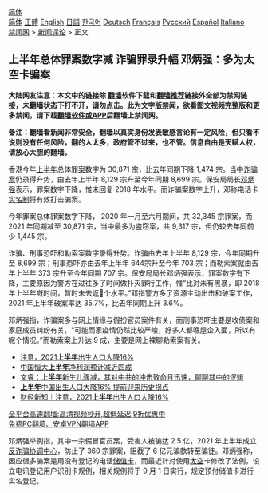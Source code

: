  <!-- 面包屑导航 --> <div class="breadcrumb"><!-- GTranslate: https://gtranslate.io/ -->  <div class="switcher notranslate">  <div class="selected">  <a href="#" onclick="return false;"> 简体</a>  </div>  <div class="option">  <a href="https://www.bannedbook.org" onclick="doGTranslate('zh-CN|zh-CN');jQuery('div.switcher div.selected a').html(jQuery(this).html());return false;" title="简体中文" class="nturl selected"> 简体</a>  <a href="https://www.bannedbook.org/zh-tw/" onclick="doGTranslate('zh-CN|zh-TW');jQuery('div.switcher div.selected a').html(jQuery(this).html());return false;" title="繁體中文" class="nturl"> 正體</a>  <a href="https://www.bannedbook.org/en/" onclick="doGTranslate('zh-CN|en');jQuery('div.switcher div.selected a').html(jQuery(this).html());return false;" title="English" class="nturl"> English</a>  <a href="https://www.bannedbook.org/ja/" onclick="doGTranslate('zh-CN|ja');jQuery('div.switcher div.selected a').html(jQuery(this).html());return false;" title="日本語" class="nturl"> 日語</a>  <a href="https://www.bannedbook.org/ko/" onclick="doGTranslate('zh-CN|ko');jQuery('div.switcher div.selected a').html(jQuery(this).html());return false;" title="한국어" class="nturl"> 한국어</a>  <a href="https://www.bannedbook.org/de/" onclick="doGTranslate('zh-CN|de');jQuery('div.switcher div.selected a').html(jQuery(this).html());return false;" title="Deutsch" class="nturl"> Deutsch</a>  <a href="https://www.bannedbook.org/fr/" onclick="doGTranslate('zh-CN|fr');jQuery('div.switcher div.selected a').html(jQuery(this).html());return false;" title="Français" class="nturl"> Français</a>  <a href="https://www.bannedbook.org/ru/" onclick="doGTranslate('zh-CN|ru');jQuery('div.switcher div.selected a').html(jQuery(this).html());return false;" title="Русский" class="nturl"> Русский</a>  <a href="https://www.bannedbook.org/es/" onclick="doGTranslate('zh-CN|es');jQuery('div.switcher div.selected a').html(jQuery(this).html());return false;" title="Español" class="nturl"> Español</a>  <a href="https://www.bannedbook.org/it/" onclick="doGTranslate('zh-CN|it');jQuery('div.switcher div.selected a').html(jQuery(this).html());return false;" title="Italiano" class="nturl"> Italiano</a>  </div>  </div>      <div class='breadcrumb-sub'><!-- Breadcrumb NavXT 6.3.0 --> <a href="https://www.bannedbook.org/" class="home">禁闻网</a> &gt; <a href="https://www.bannedbook.org/bnews/comments/" class="category">新闻评论</a> &gt; 正文</div></div><h2>上半年总体罪案数字减 诈骗罪录升幅 邓炳强：多为太空卡骗案</h2> <p class="notice"><b>大陆网友注意：本文中的链接除 <a href="https://github.com/bannedbook/fanqiang" >翻墙</a>软件下载和<a href="https://github.com/killgcd/justmysocks/blob/master/README.md">翻墙推荐</a>链接外全部为禁网链接，未翻墙状态下打不开，请勿点击。此为文字版禁闻，欲看图文视频完整版和更多禁闻，请下载<a href="https://github.com/bannedbook/fanqiang">翻墙软件或APP</a>后翻墙上禁闻网。</p><p>备注：翻墙看新闻非常安全，翻墙以真实身份发表敏感言论有一定风险，但只看不说则没有任何风险，翻的人太多，政府管不过来，也不管。信息自由是天赋人权，请放心大胆的翻墙。</b></p>  <div class="entry">  <p>香港今年<a href="https://www.bannedbook.org/bnews/tag/%E4%B8%8A%E5%8D%8A%E5%B9%B4/" class="st_tag internal_tag" rel="tag" title="标签 上半年 下的日志">上半年</a>总体<a href="https://www.bannedbook.org/bnews/tag/%E7%BD%AA%E6%A1%88/" class="st_tag internal_tag" rel="tag" title="标签 罪案 下的日志">罪案</a>数字为 30,871 宗，比去年同期下降 1,474 宗。当中<a href="https://www.bannedbook.org/bnews/tag/%E8%AF%88%E9%AA%97%E6%A1%88/" class="st_tag internal_tag" rel="tag" title="标签 诈骗案 下的日志">诈骗案</a>仍录得升势，由去年上半年 8,129 宗升至今年同期 8,699 宗。保安局局长<a href="https://www.bannedbook.org/bnews/tag/%E9%82%93%E7%82%B3%E5%BC%BA/" class="st_tag internal_tag" rel="tag" title="标签 邓炳强 下的日志">邓炳强</a>表示，罪案数字下降，惟未回复 2018 年水平。而诈骗案数字上升，邓称电话卡<a href="https://www.bannedbook.org/bnews/tag/%E5%AE%9E%E5%90%8D%E5%88%B6/" class="st_tag internal_tag" rel="tag" title="标签 实名制 下的日志">实名制</a>将有效打击骗案。</p> <p>今年罪案总体罪案数字下降， 2020 年一月至六月期间，共 32,345 宗罪案，而 2021 年同期减至 30,871 宗，当中最多为盗窃案，共 9,317 宗，但仍较去年同前少 1,445 宗。</p>  <p>诈骗、刑事恐吓和勒索案数字录得升势。诈骗由去年上半年 8,129 宗，今年同期升至 8,699 宗；刑事恐吓亦由去年上半年 644宗升至今年 703 宗；而勒索案就由去年上半年 373 宗升至今年同期 707 宗。保安局局长邓炳强表示，罪案数字有下降，主要原因为警方在过往多了时间做扑灭罪行工作，惟“比对未有黑暴，即 2018 年上半年嘅时间，暂时未去返𠮶个水平。”邓指警方多了资源主动出击和破案工作，2021 年上半年破案率达 35.7%，比去年同期上升 3.6%。</p> <p>邓炳强指，诈骗案多与网上情缘与假扮官员案件有关，而刑事恐吓主要是收债案和家庭成员纠纷有关，“可能而家疫情仍然比较严峻，好多人都喺屋企入面，所以有呢个情况。”而勒索案上升达 9 成，主要是网上裸聊勒索案有关。</p>  <ul class='op-related-articles' title='相关阅读'> <li><a href='https://www.bannedbook.org/bnews/cnnews/20210827/1613933.html' target='_blank'>注意，2021<b>上半年</b>出生人口大降16%</a></li> <li><a href='https://www.bannedbook.org/bnews/headline/20210826/1613913.html' target='_blank'>中国恒大<b>上半年</b>净利润预计减近四成</a></li> <li><a href='https://www.bannedbook.org/bnews/bannedvideo/20210826/1613739.html' target='_blank'>文睿：<b>上半年</b>新生儿骤减，其对中共的冲击致命且迅速，聊聊其中的逻辑</a></li> <li><a href='https://www.bannedbook.org/bnews/cbnews/20210826/1613443.html' target='_blank'><b>上半年</b>中国出生人口大降16% 提前迎来历史拐点</a></li> <li><a href='https://www.bannedbook.org/bnews/baitai/20210825/1612867.html' target='_blank'>财经新知｜注意，2021<b>上半年</b>出生人口大降16%</a></li> </ul> <p class="texttj"> <a href="https://github.com/bannedbook/fanqiang/wiki/V2ray%E6%9C%BA%E5%9C%BA" target="_blank">全平台高速翻墙:高清视频秒开,超低延迟,9折优惠中</a><br/> <a href="https://github.com/bannedbook/fanqiang/wiki/%E7%A6%81%E9%97%BB%E7%BD%91%E5%AE%89%E5%8D%93%E7%BF%BB%E5%A2%99%E6%96%B0%E9%97%BBAPP" target="_blank">免费PC翻墙、安卓VPN翻墙APP</a></p><p>邓炳强举例指，其中一宗假冒官员案，受害人被骗达 2.5 亿，2021 年上半年成立<a href="https://www.bannedbook.org/bnews/tag/%E5%8F%8D%E8%AF%88%E9%AA%97/" class="st_tag internal_tag" rel="tag" title="标签 反诈骗 下的日志">反诈骗</a><a href="https://www.bannedbook.org/bnews/tag/%E5%8D%8F%E8%B0%83%E4%B8%AD%E5%BF%83/" class="st_tag internal_tag" rel="tag" title="标签 协调中心 下的日志">协调中心</a>，防止了 360 宗罪案，阻截了 6 亿元骗款转至骗徒。邓炳强称，因应很多骗案是用没有登记的电话<a href="https://www.bannedbook.org/bnews/tag/%E5%82%A8%E5%80%BC%E5%8D%A1/" class="st_tag internal_tag" rel="tag" title="标签 储值卡 下的日志">储值卡</a>，而最近针对使用<a href="https://www.bannedbook.org/bnews/tag/%e5%a4%aa%e7%a9%ba/" class="st_tag internal_tag" rel="tag" title="标签 太空 下的日志">太空</a>卡修改了法例，设立电讯登记用户识别卡规例，相关规例将于 9 月 1 日实行，规定预付储值卡进行实名登记。</p> <a name='sharetosocial'></a>  <div style="margin-bottom:5px;padding-bottom:5px;clear:both"> <div id="archive-pix-1" class="banner-ads"> <!-- AuctionX Display platform tag START --> <div id="26318x728x90x621x_ADSLOT2" clicktrack="%%CLICK_URL_ESC%%"></div> <!-- AuctionX Display platform tag END --> </div> <div id="archive-pix-2" class="banner-ads"> <!-- AuctionX Display platform tag START --> <div id="26315x300x250x621x_ADSLOT2" clicktrack="%%CLICK_URL_ESC%%"></div> <!-- AuctionX Display platform tag END --> </div> </div>  <div id="archive-pix-1" class="banner-ads"> <!-- AuctionX Display platform tag START --> <div id="26318x728x90x621x_ADSLOT3" clicktrack="%%CLICK_URL_ESC%%"></div> <!-- AuctionX Display platform tag END --> </div> </div><!--END ENTRY--> 